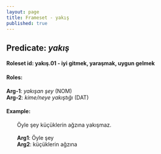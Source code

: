 ```yaml
---
layout: page
title: Frameset - yakış
published: true
---
```

<h2>Predicate: <i>yakış</i></h2>
<h4>Roleset id: yakış.01 - iyi gitmek, yaraşmak, uygun gelmek<br>
<h4>Roles:</h4>
<b>Arg-1</b>: <i>yakışan şey</i>  (NOM) <br>
<b>Arg-2</b>: <i>kime/neye yakıştığı</i>  (DAT) <br>
<h4>Example:</h4>
&emsp;&emsp;Öyle şey küçüklerin ağzına yakışmaz.<br><br>
&emsp;&emsp;<b>Arg1</b>:  Öyle şey<br>
&emsp;&emsp;<b>Arg2</b>:  küçüklerin ağzına<br>

